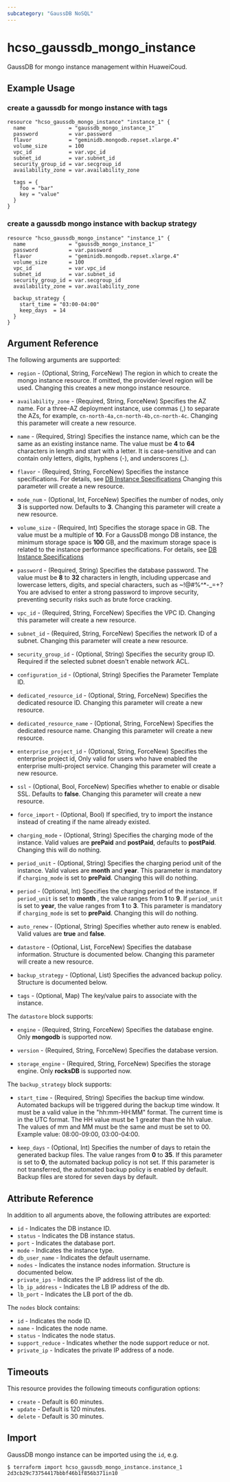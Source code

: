 ```yaml
---
subcategory: "GaussDB NoSQL"
---
```


# hcso_gaussdb_mongo_instance

GaussDB for mongo instance management within HuaweiCoud.

## Example Usage

### create a gaussdb for mongo instance with tags

```hcl
resource "hcso_gaussdb_mongo_instance" "instance_1" {
  name              = "gaussdb_mongo_instance_1"
  password          = var.password
  flavor            = "geminidb.mongodb.repset.xlarge.4"
  volume_size       = 100
  vpc_id            = var.vpc_id
  subnet_id         = var.subnet_id
  security_group_id = var.secgroup_id
  availability_zone = var.availability_zone

  tags = {
    foo = "bar"
    key = "value"
  }
}
```

### create a gaussdb mongo instance with backup strategy

```hcl
resource "hcso_gaussdb_mongo_instance" "instance_1" {
  name              = "gaussdb_mongo_instance_1"
  password          = var.password
  flavor            = "geminidb.mongodb.repset.xlarge.4"
  volume_size       = 100
  vpc_id            = var.vpc_id
  subnet_id         = var.subnet_id
  security_group_id = var.secgroup_id
  availability_zone = var.availability_zone

  backup_strategy {
    start_time = "03:00-04:00"
    keep_days  = 14
  }
}
```

## Argument Reference

The following arguments are supported:

* `region` - (Optional, String, ForceNew) The region in which to create the mongo instance resource. If omitted, the
  provider-level region will be used. Changing this creates a new mongo instance resource.

* `availability_zone` - (Required, String, ForceNew) Specifies the AZ name. For a three-AZ deployment instance,
  use commas (,) to separate the AZs, for example, `cn-north-4a,cn-north-4b,cn-north-4c`.
  Changing this parameter will create a new resource.

* `name` - (Required, String) Specifies the instance name, which can be the same as an existing instance name. The
  value must be **4** to **64** characters in length and start with a letter. It is case-sensitive and can contain only
  letters, digits, hyphens (-), and underscores (_).

* `flavor` - (Required, String, ForceNew) Specifies the instance specifications. For details,
  see [DB Instance Specifications](https://support.huaweicloud.com/intl/en-us/mongoug-nosql/nosql_05_0029.html)
  Changing this parameter will create a new resource.

* `node_num` - (Optional, Int, ForceNew) Specifies the number of nodes, only **3** is supported now. Defaults to **3**.
  Changing this parameter will create a new resource.

* `volume_size` - (Required, Int) Specifies the storage space in GB. The value must be a multiple of **10**. For a
  GaussDB mongo DB instance, the minimum storage space is **100** GB, and the maximum storage space is related to the
  instance performance specifications. For details,
  see [DB Instance Specifications](https://support.huaweicloud.com/intl/en-us/mongoug-nosql/nosql_05_0029.html)

* `password` - (Required, String) Specifies the database password. The value must be **8** to **32** characters in
  length, including uppercase and lowercase letters, digits, and special characters, such as ~!@#%^*-_=+? You are
  advised to enter a strong password to improve security, preventing security risks such as brute force cracking.

* `vpc_id` - (Required, String, ForceNew) Specifies the VPC ID. Changing this parameter will create a new resource.

* `subnet_id` - (Required, String, ForceNew) Specifies the network ID of a subnet. Changing this parameter will create
  a new resource.

* `security_group_id` - (Optional, String) Specifies the security group ID. Required if the selected subnet doesn't
  enable network ACL.

* `configuration_id` - (Optional, String) Specifies the Parameter Template ID.

* `dedicated_resource_id` - (Optional, String, ForceNew) Specifies the dedicated resource ID. Changing this parameter
  will create a new resource.

* `dedicated_resource_name` - (Optional, String, ForceNew) Specifies the dedicated resource name. Changing this
  parameter will create a new resource.

* `enterprise_project_id` - (Optional, String, ForceNew) Specifies the enterprise project id, Only valid for users who
  have enabled the enterprise multi-project service. Changing this parameter will create a new resource.

* `ssl` - (Optional, Bool, ForceNew) Specifies whether to enable or disable SSL. Defaults to **false**. Changing this
  parameter will create a new resource.

* `force_import` - (Optional, Bool) If specified, try to import the instance instead of creating if the name already
  existed.

* `charging_mode` - (Optional, String) Specifies the charging mode of the instance. Valid values are **prePaid**
  and **postPaid**, defaults to **postPaid**. Changing this will do nothing.

* `period_unit` - (Optional, String) Specifies the charging period unit of the instance.
  Valid values are **month** and **year**. This parameter is mandatory if `charging_mode` is set to **prePaid**.
  Changing this will do nothing.

* `period` - (Optional, Int) Specifies the charging period of the instance.
  If `period_unit` is set to **month** , the value ranges from **1** to **9**. If `period_unit` is set to **year**, the
  value ranges from **1** to **3**. This parameter is mandatory if `charging_mode` is set to **prePaid**. Changing this
  will do nothing.

* `auto_renew` - (Optional, String) Specifies whether auto renew is enabled.
  Valid values are **true** and **false**.

* `datastore` - (Optional, List, ForceNew) Specifies the database information. Structure is documented below. Changing
  this parameter will create a new resource.

* `backup_strategy` - (Optional, List) Specifies the advanced backup policy. Structure is documented below.

* `tags` - (Optional, Map) The key/value pairs to associate with the instance.

The `datastore` block supports:

* `engine` - (Required, String, ForceNew) Specifies the database engine. Only **mongodb** is supported now.

* `version` - (Required, String, ForceNew) Specifies the database version.

* `storage_engine` - (Required, String, ForceNew) Specifies the storage engine. Only **rocksDB** is supported now.

The `backup_strategy` block supports:

* `start_time` - (Required, String) Specifies the backup time window. Automated backups will be triggered during the
  backup time window. It must be a valid value in the "hh:mm-HH:MM" format. The current time is in the UTC format. The
  HH value must be 1 greater than the hh value. The values of mm and MM must be the same and must be set to 00. Example
  value: 08:00-09:00, 03:00-04:00.

* `keep_days` - (Optional, Int) Specifies the number of days to retain the generated backup files. The value ranges from
  **0** to **35**. If this parameter is set to **0**, the automated backup policy is not set. If this parameter is not
  transferred, the automated backup policy is enabled by default. Backup files are stored for seven days by default.

## Attribute Reference

In addition to all arguments above, the following attributes are exported:

* `id` - Indicates the DB instance ID.
* `status` - Indicates the DB instance status.
* `port` - Indicates the database port.
* `mode` - Indicates the instance type.
* `db_user_name` - Indicates the default username.
* `nodes` - Indicates the instance nodes information. Structure is documented below.
* `private_ips` - Indicates the IP address list of the db.
* `lb_ip_address` - Indicates the LB IP address of the db.
* `lb_port` - Indicates the LB port of the db.

The `nodes` block contains:

* `id` - Indicates the node ID.
* `name` - Indicates the node name.
* `status` - Indicates the node status.
* `support_reduce` - Indicates whether the node support reduce or not.
* `private_ip` - Indicates the private IP address of a node.

## Timeouts

This resource provides the following timeouts configuration options:

* `create` - Default is 60 minutes.
* `update` - Default is 120 minutes.
* `delete` - Default is 30 minutes.

## Import

GaussDB mongo instance can be imported using the `id`, e.g.

```
$ terraform import hcso_gaussdb_mongo_instance.instance_1 2d3cb29c73754417bbbf46b1f856b371in10
```
